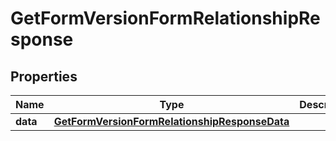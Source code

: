 # GetFormVersionFormRelationshipResponse

## Properties
Name | Type | Description | Notes
------------ | ------------- | ------------- | -------------
**data** | [**GetFormVersionFormRelationshipResponseData**](GetFormVersionFormRelationshipResponseData.md) |  | 
